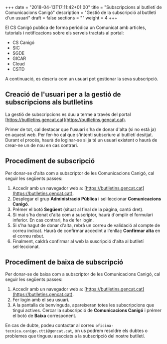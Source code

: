 +++
date        = "2018-04-13T17:11:42+01:00"
title       = "Subscripcions al butlletí de Comunicacions Canigó"
description = "Gestió de la subscripció al butlletí d'un usuari"
draft           = false
sections = ""
weight          = 4
+++

El CS Canigó publica de forma periòdica un Comunicat amb articles, tutorials i notificacions sobre els serveis tractats al portal:

* CS Canigó
* SIC
* SGDE
* GICAR
* Cloud
* CSTD

A continuació, es descriu com un usuari pot gestionar la seva subscripció.

## Creació de l'usuari per a la gestió de subscripcions als butlletins

La gestió de subscripcions es duu a terme a través del portal [https://butlletins.gencat.cat](https://butlletins.gencat.cat).

Primer de tot, cal destacar que l'usuari s'ha de donar d'alta (si no està ja) en aquest web. Per fer-ho cal que s'intenti subscriure al butlletí desitjat. Durant el procés, haurà de loginar-se si ja té un usuari existent o haurà de crear-ne un de nou en cas contrari.

## Procediment de subscripció

Per donar-se d'alta com a subscriptor de les Comunicacions Canigó, cal seguir les següents passes:

1. Accedir amb un navegador web a: [https://butlletins.gencat.cat](https://butlletins.gencat.cat).
2. Desplegar el grup **Administració Pública** i sel·leccionar **Comunicacions Canigó**.
3. Prémer el botó **Següent** (situat al final de la pàgina, cantó dret).
4. Si mai s'ha donat d'alta com a suscriptor, haurà d'omplir el formulari inferior. En cas contrari, ha de fer login.
5. Si s'ha hagut de donar d'alta, rebrà un correu de validació al compte de correu indicat. Haurà de confirmar accedint a l'enllaç **Confirmar alta** en el correu rebut.
6. Finalment, caldrà confirmar al web la suscripció d'alta al butlletí sel·leccionat.

## Procediment de baixa de subscripció

Per donar-se de baixa com a subscriptor de les Comunicacions Canigó, cal seguir les següents passes:

1. Accedir amb un navegador web a: [https://butlletins.gencat.cat](https://butlletins.gencat.cat).
2. Fer login amb el seu usuari.
3. A la pantalla de benvinguda, apareixeran totes les subscripcions que tingui actives. Cercar la subscripció de **Comunicacions Canigó** i prémer el botó de **Baixa** corresponent.

En cas de dubte, podeu contactar al correu `oficina-tecnica.canigo.ctti@gencat.cat`, on us podrem resoldre els dubtes o problemes que tingueu associats a la subscripció del nostre butlletí.

